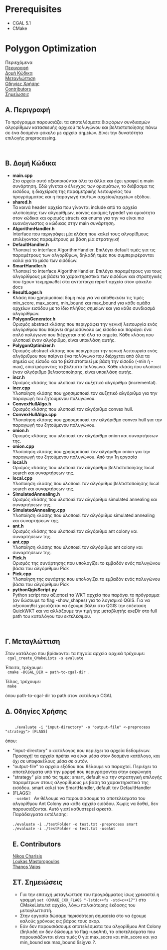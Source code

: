 # Prerequisites
* CGAL 5.1
* CMake
# Polygon Optimization

Περιεχόμενα <br>
[Περιγραφή](#a-περιγραφή)<br>
[Δομή Κώδικα](#β-δομή-κώδικα)<br>
[Μεταγλώττιση](#γ-μεταγλώττιση)<br>
[Οδηγίες Χρήσης](#δ-οδηγίες-χρήσης)<br>
[Contributors](#ε-contributors)<br>
[Σημείωσεις](#στ-σημειώσεις)<br>

## A. Περιγραφή
<p>
Το πρόγραμμα παρουσιάζει τα αποτελέσματα διαφόρων συνδιασμών αλγορίθμων κατασκευής αρχικού πολυγώνου και βελτιστοποίησης πάνω σε ένα δοσμένο φάκελο με αρχεία σημείων. Δίνει την δυνατότητα επιλογής preprocessing.
</p>
<br>

## Β. Δομή Κώδικα
<ul>
<li>
<b>main.cpp</b><br>
Στο αρχείο αυτό αξιοποιούνται όλα τα άλλα και έχει γραφεί η main συνάρτηση. Εδώ γίνεται ο έλεγχος των ορισμάτων, το διάβασμα τις εισόδου, η διαχείριση της παραμετρικής λειτουργίας του προγράμματος και η παραγωγή του/των αρχείου/αρχείων εξόδου. <br>
</li>
<li>
<b>shared.h</b><br>
    Τα κοινά header αρχεία που γίνονται include από τα αρχεία υλοποίησης των αλγορίθμων, κοινός ορισμός typedef για ομοιότητα στον κώδικα και ορισμός structs και enums για την να είναι πιο ευανάγνωστος ο κώδικας στην main συνάρτηση.
</li>
<li>
<b>AlgorithmHandler.h</b><br>
Interface που περιγράφει μία κλάση που καλεί τους αλγορίθμους επιλέγοντας παραμέτρους με βάση μία στρατηγική
<li>
<b>DefaultHandler.h</b><br>
Υλοποιεί το interface AlgorithmHandler. Επιλέγει default τιμές για τις παραμέτρους των αλγορίθμων, δηλαδή τιμές που συμπεριφέρονται καλά για το μέσο των εισόδων.
<li>
<b>SmartHandler.h</b><br>
Υλοποιεί το interface AlgorithmHandler. Επιλέγει παραμέτρους για τους αλγορίθμους με βάσει τα χαρακτηριστικά των εισόδων και στρατηγικές που έχουν τεκμηριωθεί στα αντίστοιχα report αρχεία στον φάκελο docs
<li>
<b>ResultLoger.h</b><br>
Κλάση που χρησιμοποιεί δομή map για να αποθηκεύει τις τιμές min_score, max_score, min_bound και max_bound για κάθε ομάδα αρχείων εισόδου με το ίδιο πλήθος σημείων και για κάθε συνδιασμό αλγορίθμων.
</li>
<li>
<b>PolygonGenerator.h</b><br>
    Ορισμός abstract κλάσης που περιγράφει την γενική λειτουργία ενός αλγόριθμου που παίρνει σημειοσύνολο ως είσοδο και παράγει ένα απλό πολύγωνο που διέρχεται από όλα τα σημεία. Κάθε κλάση που υλοποιεί έναν αλγόριθμο, είναι υποκλάση αυτής. 
</li>
<li>
<b>PolygonOptimizer.h</b><br>
    Ορισμός abstract κλάσης που περιγράφει την γενική λειτουργία ενός αλγόριθμου που παίρνει ένα πολύγωνο  που διέρχεται από όλα τα σημεία ως είσοδο και το βελτιστοποιεί με βάση την είσοδο (-min ή -max), επιστρέφοντας το βέλτιστο πολύγωνο. Κάθε κλάση που υλοποιεί έναν αλγόριθμο βελτιστοποίησης, είναι υποκλάση αυτής. 
</li>
<li>
<b>incr.h</b><br>
    Ορισμός κλάσης που υλοποιεί τον αυξητικό αλγόριθμο (incremental).
</li>
<li>
<b>incr.cpp</b><br>
    Υλοποίηση κλάσης που χρησιμοποιεί τον αυξητικό αλγόριθμο για την παραγωγή του ζητούμενου πολυγώνου.
</li>
<li>
<b>ConvexHullAlgo.h</b><br>
    Ορισμός κλάσης που υλοποιεί τον αλγόριθμο convex hull.
</li>
<li>
<b>ConvexHullAlgo.cpp</b><br>
    Υλοποίηση κλάσης που χρησιμοποιεί τον αλγόριθμο convex hull για την παραγωγή του ζητούμενου πολυγώνου.
</li>
<li>
<b>onion.h</b><br>
    Ορισμός κλάσης που υλοποιεί τον αλγόριθμο onion και συναρτήσεων της.
</li>
<li>
<b>onion.cpp</b><br>
    Υλοποίηση κλάσης που χρησιμοποιεί τον αλγόριθμο onion για την παραγωγή του ζητούμενου πολυγώνου. Από την 1η εργασία
</li>
<li>
<b>local.h</b><br>
    Ορισμός κλάσης που υλοποιεί τον αλγόριθμο βελτιστοποίησης local search και συναρτήσεων της.
</li>
<li>
<b>local.cpp</b><br>
    Υλοποίηση κλάσης που υλοποιεί τον αλγόριθμο βελτιστοποίησης local search και συναρτήσεων της.
</li>
<li>
<b>SimulatedAnnealing.h</b><br>
    Ορισμός κλάσης που υλοποιεί τον αλγόριθμο simulated annealing και συναρτήσεων της.
</li>
<li>
<b>SimulatedAnnealing.cpp</b><br>
    Υλοποίηση κλάσης που υλοποιεί τον αλγόριθμο simulated annealing και συναρτήσεων της.
</li>
<li>
<b>ant.h</b><br>
    Ορισμός κλάσης που υλοποιεί τον αλγόριθμο ant colony και συναρτήσεων της.
</li>
<li>
<b>ant.cpp</b><br>
    Υλοποίηση κλάσης που υλοποιεί τον αλγόριθμο ant colony και συναρτήσεων της.
</li>
<li>
<b>Pick.h</b><br>
    Ορισμός της συνάρτησης που υπολογίζει το εμβαδόν ενός πολυγώνου βάσει του αλγόριθμου Pick
</li>
<li>
<b>Pick.cpp</b><br>
    Υλοποίηση της συνάρτης που υπολογίζει το εμβαδόν ενός πολυγώνου βάσει του αλγόριθμου Pick
</li>
<li>
<b>pythonQgisScript.py</b><br>
    Python script που αξιοποεί τα WKT αρχεία που παράγει το πρόγραμμα (αν δώσουμε το flag -show_shapes) για το λογισμικό QGIS. Για να αξιοποιηθεί χρειάζεται να έχουμε βάλει στο QGIS την επέκταση QuickWKT και να αλλάξουμε την τιμή της μεταβλητής exeDir στο full path του καταλόγου του εκτελέσιμου.
</li>
</ul>
<br>

## Γ. Μεταγλώττιση
Στον κατάλογο που βρίσκονται τα πηγαία αρχεία αρχικά τρέχουμε: <br>
<code>
    cgal_create_CMakeLists -s evaluate <br>
</code>
<br>
Έπειτα, τρέχουμε:<br>
<code> 
    cmake -DCGAL_DIR = path-to-cgal-dir .<br>
</code>
<br>
Τέλος, τρέχουμε: <br>
<code>
    make <br>
</code>
<br>
όπου path-to-cgal-dir το path στον κατάλογο CGAL
<br>

## Δ. Οδηγίες Χρήσης
<code>
    ./evaluate -i "input-directory" -o "output-file" <-preprocess "strategy"> [FLAGS]<br>
</code>
    όπου: <br>
    <ul>
    <li>"input-directory" ο κατάλογος που περιέχει τα αρχεία δεδομένων. Προσοχή! τα αρχεία πρέπει να είναι μέσα στον δοσμένο κατάλογο, και όχι σε υποφακέλους μέσα σε αυτόν.</li>
    <li>"output-file" το αρχείο εξόδου που θέλουμε να παραχτεί. Περιέχει τα αποτελέσματα υπό την μορφή που περιγράφονται στην εκφώνηση</li>
    <li>"strategy" μία από τις τιμές: smart, default για την στρατηγική επιλογής παραμέτρων στους αλγορίθμους με βάση τα χαρακτηριστικά της εισόδου. smart καλεί τον SmartHandler, default τον DefaultHandler</li>
    <li>[FLAGS]:<br>
        <code> -useAnt </code> Αν θέλουμε να παρουσιάσουμε τα αποτελέσματα του αλγορίθμου Ant Colony για κάθε αρχείο εισόδου. Χωρίς να δοθεί, δεν παρουσιάζονται. Αυτό γιατί καθυστερεί αρκετά.<br>
    Παράδειγματα εκτέλεσης: <br><br>
    <code>./evaluate -i ./testFolder -o test.txt -preprocess smart</code><br>
    <code>./evaluate -i ./testFolder -o test.txt -useAnt</code><br>
    

## Ε. Contributors

<a href="https://github.com/vex-me-not" style="underline:none;">Nikos Charisis</a> <br>
<a href="https://github.com/Mastoropoulos-Loukas" style="underline:none;">Loukas Mastoropoulos</a> <br>
<a href="https://github.com/Aqqes" style="underline:none;">Thanos Vaios</a>

## ΣΤ. Σημειώσεις
* Για την επιτυχή μεταγλώττιση του προγράμματος ίσως χρειαστεί η γραμμή <code>set (CMAKE_CXX_FLAGS "-lstdc++fs -std=c++17")</code> στο CMakeLists.txt αρχείο, λόγω παλαιότερης έκδοσης του μεταγλωττιστή.<br>
* Στην εργασία δώσαμε περισσότερη σημασεία στο να έχουμε καλούς χρόνους εις βάρος τους σκορ.<br>
* Εάν δεν παρουσιάσουμε αποτελέσματα του αλγορίθμου Ant Colony (δηλαδή αν δεν δώσουμε το flag -useAnt), τα αποτελέσματα που παρουσιάζονται είναι τιμές 0 για max_socre και min_score και για min_bound και max_bound δείχνει ?.
